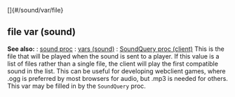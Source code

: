 []{#/sound/var/file}
  ## file var (sound)
  **See also:**
  :   [sound proc](ref/proc/sound)
  :   [vars (sound)](ref/sound/var)
  :   [SoundQuery proc (client)](ref/client/proc/SoundQuery)
  This is the file that will be played when the sound is sent to a player.
  If this value is a list of files rather than a single file, the client
  will play the first compatible sound in the list. This can be useful for
  developing webclient games, where .ogg is preferred by most browsers for
  audio, but .mp3 is needed for others.
  This var may be filled in by the `SoundQuery` proc.